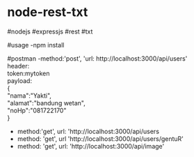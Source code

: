 # node-rest-txt
#nodejs #expressjs #rest #txt

#usage
-npm install

#postman
-method:'post', 'url: http://localhost:3000/api/users' <br>
header:<br>
token:mytoken <br>
payload:<br>
{<br>
	"nama":"Yakti",<br>
	"alamat":"bandung wetan",<br>
	"noHp":"081722170"<br>
}<br>
- method:'get', url: 'http://localhost:3000/api/users <br>
- method: 'get', url 'http://localhost:3000/api/users/gentuR' <br>
- method: 'get', url: 'http://localhost:3000/api/image' <br>
